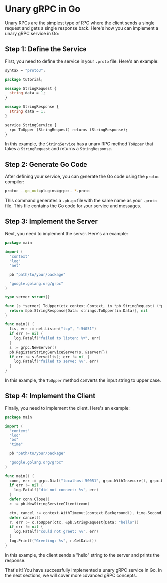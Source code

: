 # Unary gRPC in Go

Unary RPCs are the simplest type of RPC where the client sends a single request and gets a single response back. Here's how you can implement a unary gRPC service in Go:

## Step 1: Define the Service

First, you need to define the service in your `.proto` file. Here's an example:

```protobuf
syntax = "proto3";

package tutorial;

message StringRequest {
  string data = 1;
}

message StringResponse {
  string data = 1;
}

service StringService {
  rpc ToUpper (StringRequest) returns (StringResponse);
}
```

In this example, the `StringService` has a unary RPC method `ToUpper` that takes a `StringRequest` and returns a `StringResponse`.

## Step 2: Generate Go Code

After defining your service, you can generate the Go code using the `protoc` compiler:

```bash
protoc --go_out=plugins=grpc:. *.proto
```

This command generates a `.pb.go` file with the same name as your `.proto` file. This file contains the Go code for your service and messages.

## Step 3: Implement the Server

Next, you need to implement the server. Here's an example:

```go
package main

import (
  "context"
  "log"
  "net"

  pb "path/to/your/package"

  "google.golang.org/grpc"
)

type server struct{}

func (s *server) ToUpper(ctx context.Context, in *pb.StringRequest) (*pb.StringResponse, error) {
  return &pb.StringResponse{Data: strings.ToUpper(in.Data)}, nil
}

func main() {
  lis, err := net.Listen("tcp", ":50051")
  if err != nil {
    log.Fatalf("failed to listen: %v", err)
  }
  s := grpc.NewServer()
  pb.RegisterStringServiceServer(s, &server{})
  if err := s.Serve(lis); err != nil {
    log.Fatalf("failed to serve: %v", err)
  }
}
```

In this example, the `ToUpper` method converts the input string to upper case.

## Step 4: Implement the Client

Finally, you need to implement the client. Here's an example:

```go
package main

import (
  "context"
  "log"
  "os"
  "time"

  pb "path/to/your/package"

  "google.golang.org/grpc"
)

func main() {
  conn, err := grpc.Dial("localhost:50051", grpc.WithInsecure(), grpc.WithBlock())
  if err != nil {
    log.Fatalf("did not connect: %v", err)
  }
  defer conn.Close()
  c := pb.NewStringServiceClient(conn)

  ctx, cancel := context.WithTimeout(context.Background(), time.Second)
  defer cancel()
  r, err := c.ToUpper(ctx, &pb.StringRequest{Data: "hello"})
  if err != nil {
    log.Fatalf("could not greet: %v", err)
  }
  log.Printf("Greeting: %s", r.GetData())
}
```

In this example, the client sends a "hello" string to the server and prints the response.

That's it! You have successfully implemented a unary gRPC service in Go. In the next sections, we will cover more advanced gRPC concepts.
